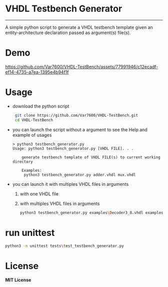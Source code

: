# VHDL Testbench Generator

---

A simple python script to generate a  VHDL testbench template  given an entity-architecture declaration  passed as argument(s) file(s).

# Demo


https://github.com/Var7600/VHDL-TestBench/assets/77991946/c12ecadf-ef14-4735-a7ea-1395e4b94f1f


# Usage

- download the python script
  
  ```bash
   git clone https://github.com/Var7600/VHDL-TestBench.git
   cd VHDL-TestBench
  ```
  
  

- you can launch the script without a argument to see the Help and example of usages
  
  ```
  > python3 testbench_generator.py
  Usage: python3 testbench_generator.py [VHDL FILE]. . .
  
      generate testbench template of VHDL FILE(s) to current working directory
  
      Examples:
       python3 testbench_generator.py adder.vhdl mux.vhdl
  ```

- you can launch it with multiples VHDL files in arguments
  
  1. with one VHDL file
  
  2. with multiples VHDL files in arguments
     
     ```bash
     python3 testbench_generator.py examples\Decoder3_8.vhdl examples\Mux2_1.vhdl
     ```

# run unittest

```bash
python3 -m unittest tests\test_testbench_generator.py
```



# License

 **MIT License**
